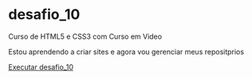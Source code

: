 # desafio_10

Curso de HTML5 e CSS3 com Curso em Video

Estou aprendendo a criar sites
e agora vou gerenciar meus repositprios

<a href="https://talithaneves.github.io/desafio_10/android.html"> Executar desafio_10
